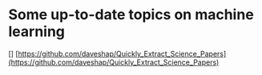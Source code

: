 # Some up-to-date topics on machine learning
[] [https://github.com/daveshap/Quickly_Extract_Science_Papers](https://github.com/daveshap/Quickly_Extract_Science_Papers)
